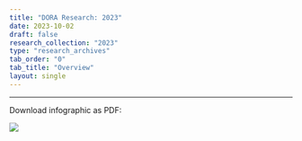 ```yaml
---
title: "DORA Research: 2023"
date: 2023-10-02
draft: false
research_collection: "2023"
type: "research_archives"
tab_order: "0"
tab_title: "Overview"
layout: single
---
```


<object data="dora-report/2023-dora-report-infographic.svg" id="dora-core-model" type="image/svg+xml" style="width:100%;"></object>

-----

Download infographic as PDF:

<a href="/resources/img/2023-DORA-Report-Infographic.v10.pdf" target="_blank"><img src="/resources/img/2023-DORA-Report-Infographic_thumb.png" style="max-width:6em;"></a>
